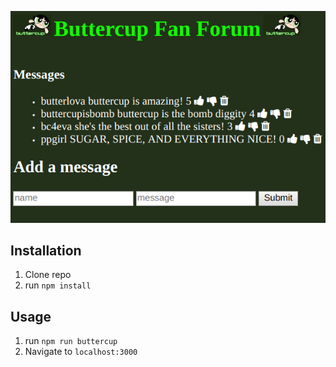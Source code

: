 ![forum screenshot](public/img/Screenshot.png)

## Installation

1. Clone repo
2. run `npm install`

## Usage

1. run `npm run buttercup`
2. Navigate to `localhost:3000`
